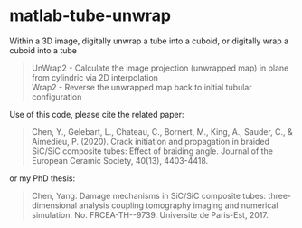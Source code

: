 # matlab-tube-unwrap
Within a 3D image, digitally unwrap a tube into a cuboid, or digitally wrap a cuboid into a tube  

  > UnWrap2 - Calculate the image projection (unwrapped map) in plane from cylindric via 2D interpolation  
  > Wrap2 - Reverse the unwrapped map back to initial tubular configuration

Use of this code, please cite the related paper:
  > Chen, Y., Gelebart, L., Chateau, C., Bornert, M., King, A., Sauder, C., & Aimedieu, P. (2020). Crack initiation and propagation in braided SiC/SiC composite tubes: Effect of braiding angle. Journal of the European Ceramic Society, 40(13), 4403-4418.  

or my PhD thesis:  
  > Chen, Yang. Damage mechanisms in SiC/SiC composite tubes: three-dimensional analysis coupling tomography imaging and numerical simulation. No. FRCEA-TH--9739. Universite de Paris-Est, 2017.
